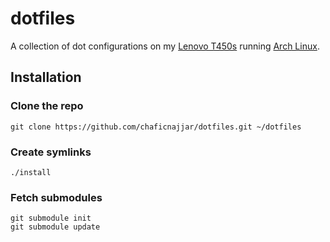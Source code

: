 # dotfiles

A collection of dot configurations on my [Lenovo T450s](http://shop.lenovo.com/gb/en/laptops/thinkpad/t-series/t450s/) running [Arch Linux](https://www.archlinux.org/).

## Installation

### Clone the repo
`git clone https://github.com/chaficnajjar/dotfiles.git ~/dotfiles`

### Create symlinks
`./install`

### Fetch submodules
```
git submodule init
git submodule update
```
